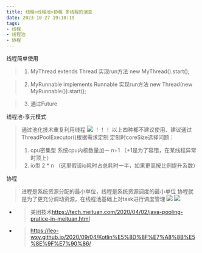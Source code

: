 ```yaml
---
title: 线程>线程池>协程 多线程的演变
date: 2023-10-27 19:10:19
tags:
- 线程
- 线程池
- 协程
---
```


线程简单使用
> 1. MyThread extends Thread 实现run方法 new MyThread().start();

> 2. MyRunnable implements Runnable 实现run方法 new Thread(new MyRunnable()).start();

> 3. 通过Future

线程池-享元模式
> 通过池化技术重复利用线程
![](pool.png)
> ！！！ 以上四种都不建议使用、建议通过ThreadPoolExecutor()根据需求定制
> 定制时coreSize选择问题：
> 1. cpu密集型 系统cpu内核数量加一 n+1 （+1是为了容错，在某线程异常时顶上）
> 2. io型 2 * n （这里假设io耗时占总耗时一半，如果更高按比例提升系数）
> 

协程
> 进程是系统资源分配的最小单位，线程是系统资源调度的最小单位
> 协程就是为了更充分调动资源，在线程池基础上对task进行调度管理
![](coroutines.png)
![](coroutine_.awebp)






- > 美团技术<https://tech.meituan.com/2020/04/02/java-pooling-pratice-in-meituan.html>
- > <https://leo-wxy.github.io/2020/09/04/Kotlin%E5%8D%8F%E7%A8%8B%E5%8E%9F%E7%90%86/>